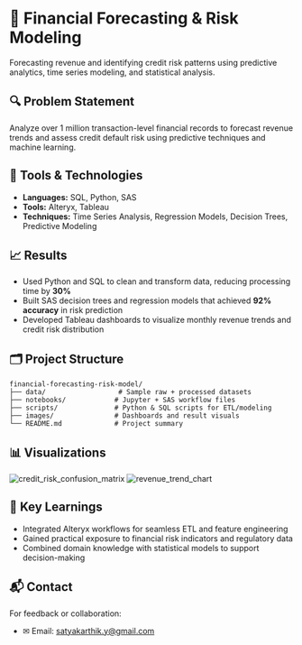 # 💸 Financial Forecasting & Risk Modeling

Forecasting revenue and identifying credit risk patterns using predictive analytics, time series modeling, and statistical analysis.

## 🔍 Problem Statement
Analyze over 1 million transaction-level financial records to forecast revenue trends and assess credit default risk using predictive techniques and machine learning.

## 🧰 Tools & Technologies
- **Languages:** SQL, Python, SAS
- **Tools:** Alteryx, Tableau
- **Techniques:** Time Series Analysis, Regression Models, Decision Trees, Predictive Modeling

## 📈 Results
- Used Python and SQL to clean and transform data, reducing processing time by **30%**
- Built SAS decision trees and regression models that achieved **92% accuracy** in risk prediction
- Developed Tableau dashboards to visualize monthly revenue trends and credit risk distribution

## 🗂️ Project Structure
```
financial-forecasting-risk-model/
├── data/                  # Sample raw + processed datasets
├── notebooks/            # Jupyter + SAS workflow files
├── scripts/              # Python & SQL scripts for ETL/modeling
├── images/               # Dashboards and result visuals
└── README.md             # Project summary
```

## 📊 Visualizations
![credit_risk_confusion_matrix](https://github.com/user-attachments/assets/07d0d45a-0386-4899-afbf-c3cfd6895eb6)
![revenue_trend_chart](https://github.com/user-attachments/assets/7d51a42d-a449-4a9e-ba5c-03a6f397739f)

## 🧠 Key Learnings
- Integrated Alteryx workflows for seamless ETL and feature engineering
- Gained practical exposure to financial risk indicators and regulatory data
- Combined domain knowledge with statistical models to support decision-making

## 📬 Contact
For feedback or collaboration:
- ✉ Email: [satyakarthik.y@gmail.com](mailto:satyakarthik.y@gmail.com)
